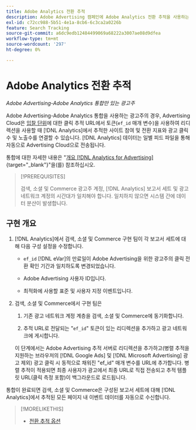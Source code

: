 ```yaml
---
title: Adobe Analytics 전환 추적
description: Adobe Advertising 캠페인에 Adobe Analytics 전환 추적을 사용하는 방법에 대해 알아봅니다.
exl-id: c72cc988-5b51-4e1a-8cb6-6c3ca2a0226b
feature: Search Tracking
source-git-commit: a6dc9edb12484499069a68222a3007ae08d9dfea
workflow-type: tm+mt
source-wordcount: '297'
ht-degree: 0%

---
```


# Adobe Analytics 전환 추적

*Adobe Advertising-Adobe Analytics 통합만 있는 광고주*

Adobe Advertising-Adobe Analytics 통합을 사용하는 광고주의 경우, Advertising Cloud은 [입찰 단위](/help/search-social-commerce/glossary.md#a-b)에 대한 클릭 추적 URL에서 토큰(`ef_id` 매개 변수)을 사용하여 리디렉션을 사용할 때 [!DNL Analytics]에서 추적한 사이트 참여 및 전환 지표와 광고 클릭수 및 노출수를 연결할 수 있습니다. [!DNL Analytics] 데이터는 일별 피드 파일을 통해 자동으로 Advertising Cloud으로 전송됩니다.

통합에 대한 자세한 내용은 &quot;[개요 [!DNL Analytics for Advertising]](https://experienceleague.adobe.com/ko/docs/advertising/integrations/analytics/overview){target="_blank"}&quot;을(를) 참조하십시오.

>[!PREREQUISITES]
>
> 검색, 소셜 및 Commerce 광고주 계정, [!DNL Analytics] 보고서 세트 및 광고 네트워크 계정의 시간대가 일치해야 합니다. 일치하지 않으면 시스템 간에 데이터 분산이 발생합니다.

## 구현 개요

1. [!DNL Analytics]에서 검색, 소셜 및 Commerce 구현 팀이 각 보고서 세트에 대해 다음 구성 설정을 수정합니다.

   * `ef_id` [!DNL eVar]의 만료일이 Adobe Advertising을 위한 광고주의 클릭 전환 확인 기간과 일치하도록 변경되었습니다.

   * Adobe Advertising 사용자 ID입니다.

   * 최적화에 사용할 표준 및 사용자 지정 이벤트입니다.

1. 검색, 소셜 및 Commerce에서 구현 팀은

   1. 기존 광고 네트워크 계정 계층을 검색, 소셜 및 Commerce에 동기화합니다.

   1. 추적 URL로 전달되는 &quot;`ef_id`&quot; 토큰이 있는 리디렉션을 추가하고 광고 네트워크에 게시합니다.

   이 단계에서는 Adobe Advertising 추적 서버로 리디렉션을 추가하고(병렬 추적을 지원하는 브라우저의 [!DNL Google Ads] 및 [!DNL Microsoft Advertising] 광고 제외) 광고 클릭 시 동적으로 채워진 &quot;ef_id&quot; 매개 변수를 URL에 추가합니다. 병렬 추적이 적용되면 최종 사용자가 광고에서 최종 URL로 직접 전송되고 추적 템플릿 URL(클릭 측정 포함)이 백그라운드로 로드됩니다.

통합이 완료되면 검색, 소셜 및 Commerce은 구성된 보고서 세트에 대해 [!DNL Analytics]에서 추적된 모든 페이지 내 이벤트 데이터를 자동으로 수신합니다.

>[!MORELIKETHIS]
>
>* [전환 추적 옵션](conversion-tracking-about.md)
